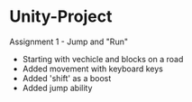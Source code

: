# Unity-Project
Assignment 1 - Jump and "Run"
- Starting with vechicle and blocks on a road
- Added movement with keyboard keys
- Added 'shift' as a boost
- Added jump ability

